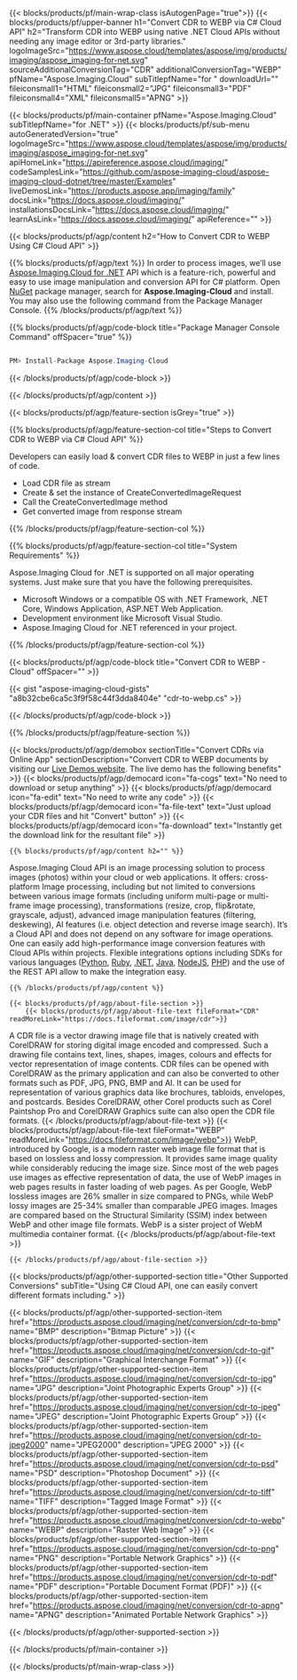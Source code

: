 ﻿---
title:  
weight: 1
url: /Net/conversion/cdr-to-webp/
description: Sample code for CDR to WEBP  C# Cloud API conversion. Use API example code for batch CDR files to WEBP {action} within any .NET based application. 
---

{{< blocks/products/pf/main-wrap-class isAutogenPage="true">}}
{{< blocks/products/pf/upper-banner h1="Convert CDR to WEBP via C# Cloud API" h2="Transform CDR into WEBP using native .NET Cloud APIs without needing any image editor or 3rd-party libraries." logoImageSrc="https://www.aspose.cloud/templates/aspose/img/products/imaging/aspose_imaging-for-net.svg" sourceAdditionalConversionTag="CDR" additionalConversionTag="WEBP" pfName="Aspose.Imaging.Cloud" subTitlepfName="for " downloadUrl="" fileiconsmall1="HTML" fileiconsmall2="JPG" fileiconsmall3="PDF" fileiconsmall4="XML" fileiconsmall5="APNG" >}}


{{< blocks/products/pf/main-container pfName="Aspose.Imaging.Cloud" subTitlepfName="for .NET" >}}
{{< blocks/products/pf/sub-menu autoGeneratedVersion="true" logoImageSrc="https://www.aspose.cloud/templates/aspose/img/products/imaging/aspose_imaging-for-net.svg" apiHomeLink="https://apireference.aspose.cloud/imaging/" codeSamplesLink="https://github.com/aspose-imaging-cloud/aspose-imaging-cloud-dotnet/tree/master/Examples" liveDemosLink="https://products.aspose.app/imaging/family" docsLink="https://docs.aspose.cloud/imaging/" installationsDocsLink="https://docs.aspose.cloud/imaging/" learnAsLink="https://docs.aspose.cloud/imaging/" apiReference="" >}}

{{< blocks/products/pf/agp/content h2="How to Convert CDR to WEBP Using C# Cloud API" >}}

{{% blocks/products/pf/agp/text %}}
In order to process images, we’ll use
[Aspose.Imaging.Cloud for .NET](https://products.aspose.cloud/imaging/net) 
 API which is a feature-rich, powerful and easy to use image manipulation and conversion API for C# platform. Open
 [NuGet](https://www.nuget.org/packages/Aspose.Imaging-Cloud/) 
 package manager, search for
 **Aspose.Imaging-Cloud** 
 and install. You may also use the following command from the Package Manager Console.
{{% /blocks/products/pf/agp/text %}}

{{% blocks/products/pf/agp/code-block title="Package Manager Console Command" offSpacer="true" %}}
```cs

PM> Install-Package Aspose.Imaging-Cloud

```
{{< /blocks/products/pf/agp/code-block >}}

{{< /blocks/products/pf/agp/content >}}

{{< blocks/products/pf/agp/feature-section isGrey="true" >}}

{{% blocks/products/pf/agp/feature-section-col title="Steps to Convert CDR to WEBP via C# Cloud API" %}}

Developers can easily load & convert CDR files to WEBP in just a few lines of code.

+ Load CDR  file as stream
+ Create & set the instance of CreateConvertedImageRequest 
+ Call the CreateConvertedImage method
+ Get converted image from response stream

{{% /blocks/products/pf/agp/feature-section-col %}}

{{% blocks/products/pf/agp/feature-section-col title="System Requirements" %}}

Aspose.Imaging Cloud for .NET is supported on all major operating systems. Just make sure that you have the following prerequisites.
-  Microsoft Windows or a compatible OS with .NET Framework, .NET Core, Windows Application, ASP.NET Web Application.
-  Development environment like Microsoft Visual Studio.
-  Aspose.Imaging Cloud for .NET referenced in your project.

{{% /blocks/products/pf/agp/feature-section-col %}}

{{< blocks/products/pf/agp/code-block title="Convert CDR to WEBP - Cloud" offSpacer="" >}}

{{< gist "aspose-imaging-cloud-gists" "a8b32cbe6ca5c3f9f58c44f3dda8404e" "cdr-to-webp.cs" >}}

{{< /blocks/products/pf/agp/code-block >}}

{{% /blocks/products/pf/agp/feature-section %}}


<!-- aboutfile Starts -->
   {{< blocks/products/pf/agp/demobox sectionTitle="Convert CDRs via Online App" sectionDescription="Convert CDR to WEBP documents by visiting our [Live Demos website](https://products.aspose.app/imaging/conversion). The live demo has the following benefits" >}}
            {{< blocks/products/pf/agp/democard icon="fa-cogs" text="No need to download or setup anything" >}}
            {{< blocks/products/pf/agp/democard icon="fa-edit" text="No need to write any code" >}}
            {{< blocks/products/pf/agp/democard icon="fa-file-text" text="Just upload your CDR files and hit \"Convert\" button" >}}
            {{< blocks/products/pf/agp/democard icon="fa-download" text="Instantly get the download link for the resultant file" >}}

    {{% blocks/products/pf/agp/content h2="" %}}

Aspose.Imaging Cloud API is an image processing solution to process images (photos) within your cloud or web applications. 
It offers: cross-platform Image processing, including but not limited to conversions between various image formats (including uniform multi-page or multi-frame image processing), transformations (resize, crop, flip&rotate, grayscale, adjust), advanced image manipulation features (filtering, deskewing), AI features (i.e. object detection and reverse image search). 
It’s a Cloud API and does not depend on any software for image operations. One can easily add high-performance image conversion features with Cloud APIs within projects.
Flexible integrations options including SDKs for various languages ([Python](https://products.aspose.cloud/imaging/python), [Ruby](https://products.aspose.cloud/imaging/ruby), [.NET](https://products.aspose.cloud/imaging/net), [Java](https://products.aspose.cloud/imaging/java), [NodeJS](https://products.aspose.cloud/imaging/nodejs), [PHP](https://products.aspose.cloud/imaging/php)) and the use of the REST API allow to make the integration easy.    
    
    {{% /blocks/products/pf/agp/content %}}

    {{< blocks/products/pf/agp/about-file-section >}}       
        {{< blocks/products/pf/agp/about-file-text fileFormat="CDR" readMoreLink="https://docs.fileformat.com/image/cdr">}}
A CDR file is a vector drawing image file that is natively created with CorelDRAW for storing digital image encoded and compressed. Such a drawing file contains text, lines, shapes, images, colours and effects for vector representation of image contents. CDR files can be opened with CorelDRAW as the primary application and can also be converted to other formats such as PDF, JPG, PNG, BMP and AI. It can be used for representation of various graphics data like brochures, tabloids, envelopes, and postcards. Besides CorelDRAW, other Corel products such as Corel Paintshop Pro and CorelDRAW Graphics suite can also open the CDR file formats.
        {{< /blocks/products/pf/agp/about-file-text >}}
        {{< blocks/products/pf/agp/about-file-text fileFormat="WEBP" readMoreLink="https://docs.fileformat.com/image/webp">}}
WebP, introduced by Google, is a modern raster web image file format that is based on lossless and lossy compression. It provides same image quality while considerably reducing the image size. Since most of the web pages use images as effective representation of data, the use of WebP images in web pages results in faster loading of web pages. As per Google, WebP lossless images are 26% smaller in size compared to PNGs, while WebP lossy images are 25-34% smaller than comparable JPEG images. Images are compared based on the Structural Similarity (SSIM) index between WebP and other image file formats. WebP is a sister project of WebM multimedia container format.
        {{< /blocks/products/pf/agp/about-file-text >}}

    {{< /blocks/products/pf/agp/about-file-section >}}

<!-- aboutfile Ends -->

{{< blocks/products/pf/agp/other-supported-section title="Other Supported Conversions" subTitle="Using C# Cloud API, one can easily convert different formats including." >}}

{{< blocks/products/pf/agp/other-supported-section-item href="https://products.aspose.cloud/imaging/net/conversion/cdr-to-bmp" name="BMP" description="Bitmap Picture" >}}
{{< blocks/products/pf/agp/other-supported-section-item href="https://products.aspose.cloud/imaging/net/conversion/cdr-to-gif" name="GIF" description="Graphical Interchange Format" >}}
{{< blocks/products/pf/agp/other-supported-section-item href="https://products.aspose.cloud/imaging/net/conversion/cdr-to-jpg" name="JPG" description="Joint Photographic Experts Group" >}}
{{< blocks/products/pf/agp/other-supported-section-item href="https://products.aspose.cloud/imaging/net/conversion/cdr-to-jpeg" name="JPEG" description="Joint Photographic Experts Group" >}}
{{< blocks/products/pf/agp/other-supported-section-item href="https://products.aspose.cloud/imaging/net/conversion/cdr-to-jpeg2000" name="JPEG2000" description="JPEG 2000" >}}
{{< blocks/products/pf/agp/other-supported-section-item href="https://products.aspose.cloud/imaging/net/conversion/cdr-to-psd" name="PSD" description="Photoshop Document" >}}
{{< blocks/products/pf/agp/other-supported-section-item href="https://products.aspose.cloud/imaging/net/conversion/cdr-to-tiff" name="TIFF" description="Tagged Image Format" >}}
{{< blocks/products/pf/agp/other-supported-section-item href="https://products.aspose.cloud/imaging/net/conversion/cdr-to-webp" name="WEBP" description="Raster Web Image" >}}
{{< blocks/products/pf/agp/other-supported-section-item href="https://products.aspose.cloud/imaging/net/conversion/cdr-to-png" name="PNG" description="Portable Network Graphics" >}}
{{< blocks/products/pf/agp/other-supported-section-item href="https://products.aspose.cloud/imaging/net/conversion/cdr-to-pdf" name="PDF" description="Portable Document Format (PDF)" >}}
{{< blocks/products/pf/agp/other-supported-section-item href="https://products.aspose.cloud/imaging/net/conversion/cdr-to-apng" name="APNG" description="Animated Portable Network Graphics" >}}

{{< /blocks/products/pf/agp/other-supported-section >}}

{{< /blocks/products/pf/main-container >}}
    
{{< /blocks/products/pf/main-wrap-class >}}

